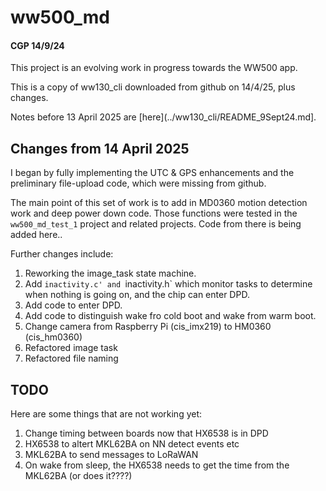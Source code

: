 # ww500_md
#### CGP 14/9/24

This project is an evolving work in progress towards the WW500 app.

This is a copy of ww130_cli downloaded from github on 14/4/25, plus changes.

Notes before 13 April 2025 are [here](../ww130_cli/README_9Sept24.md].

## Changes from 14 April 2025

I began by fully implementing the UTC & GPS enhancements and the preliminary file-upload code, which were missing from github.

The main point of this set of work is to add in MD0360 motion detection work and deep power down code.
Those functions were tested in the `ww500_md_test_1` project and related projects. Code from there is being added here..

Further changes include:

1. Reworking the image_task state machine.
2. Add `inactivity.c' and `inactivity.h` which monitor tasks to determine when nothing is going on, and the chip can enter DPD.
3. Add code to enter DPD.
4. Add code to distinguish wake fro cold boot and wake from warm boot.
5. Change camera from Raspberry Pi (cis_imx219) to HM0360 (cis_hm0360)  
6. Refactored image task
7. Refactored file naming

## TODO

Here are some things that are not working yet:

1. Change timing between boards now that HX6538 is in DPD
2. HX6538 to altert MKL62BA on NN detect events etc
3. MKL62BA to send messages to LoRaWAN
4. On wake from sleep, the HX6538 needs to get the time from the MKL62BA (or does it????)